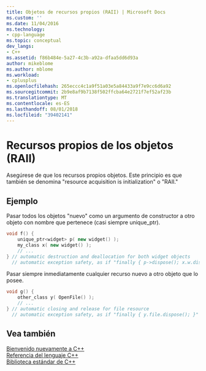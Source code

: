 ```yaml
---
title: Objetos de recursos propios (RAII) | Microsoft Docs
ms.custom: ''
ms.date: 11/04/2016
ms.technology:
- cpp-language
ms.topic: conceptual
dev_langs:
- C++
ms.assetid: f86b484e-5a27-4c3b-a92a-dfaa5dd6d93a
author: mikeblome
ms.author: mblome
ms.workload:
- cplusplus
ms.openlocfilehash: 265eccc4c1a9f51a03e5a84433a9f7e9cc6d6a92
ms.sourcegitcommit: 2b9e8af9b7138f502ffcba64e2721f7ef52af23b
ms.translationtype: MT
ms.contentlocale: es-ES
ms.lasthandoff: 08/01/2018
ms.locfileid: "39402141"
---
```

# <a name="objects-own-resources-raii"></a>Recursos propios de los objetos (RAII)
Asegúrese de que los recursos propios objetos. Este principio es que también se denomina "resource acquisition is initialization" o "RAII."  
  
## <a name="example"></a>Ejemplo  
 Pasar todos los objetos "nuevo" como un argumento de constructor a otro objeto con nombre que pertenece (casi siempre unique_ptr).  
  
```cpp  
void f() {  
    unique_ptr<widget> p( new widget() );  
    my_class x( new widget() );  
    // ...  
} // automatic destruction and deallocation for both widget objects  
  // automatic exception safety, as if "finally { p->dispose(); x.w.dispose(); }"  
```  
  
 Pasar siempre inmediatamente cualquier recurso nuevo a otro objeto que lo posee.  
  
```cpp  
void g() {  
    other_class y( OpenFile() );  
    // ...  
} // automatic closing and release for file resource  
  // automatic exception safety, as if "finally { y.file.dispose(); }"  
```  
  
## <a name="see-also"></a>Vea también  
 [Bienvenido nuevamente a C++](../cpp/welcome-back-to-cpp-modern-cpp.md)   
 [Referencia del lenguaje C++](../cpp/cpp-language-reference.md)   
 [Biblioteca estándar de C++](../standard-library/cpp-standard-library-reference.md)